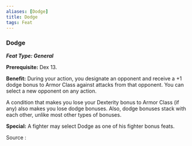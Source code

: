 ```yaml
---
aliases: [Dodge]
title: Dodge
tags: Feat
---
```

### Dodge 
***Feat Type: General***

**Prerequisite:** Dex 13.

**Benefit:** During your action, you designate an opponent and receive a
+1 dodge bonus to Armor Class against attacks from that opponent. You
can select a new opponent on any action.

A condition that makes you lose your Dexterity bonus to Armor Class (if
any) also makes you lose dodge bonuses. Also, dodge bonuses stack with
each other, unlike most other types of bonuses.

**Special:** A fighter may select Dodge as one of his fighter bonus
feats.


Source :
